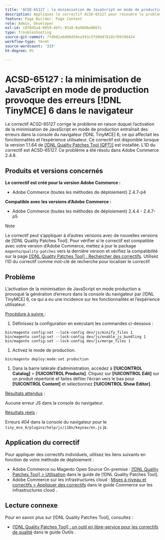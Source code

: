 ```yaml
---
title: 'ACSD-65127 : la minimisation de JavaScript en mode de production provoque des erreurs  [!DNL TinyMCE] 6 dans le navigateur'
description: Appliquez le correctif ACSD-65127 pour résoudre le problème d’Adobe Commerce où l’activation de la minimisation de JavaScript en mode production provoquait des erreurs dans la console du navigateur [!DNL TinyMCE] 6, ce qui affectait les fonctionnalités et l’expérience utilisateur.
feature: Page Builder, Page Content
role: Admin, Developer
exl-id: c878d5a4-8059-4bfc-93a8-0a9606e866fc
type: Troubleshooting
source-git-commit: 7fdb02a6d89d50ea593c5fd99d78101f89198424
workflow-type: tm+mt
source-wordcount: '333'
ht-degree: 0%

---
```


# ACSD-65127 : la minimisation de JavaScript en mode de production provoque des erreurs [!DNL TinyMCE] 6 dans le navigateur

Le correctif ACSD-65127 corrige le problème en raison duquel l’activation de la minimisation de JavaScript en mode de production entraînait des erreurs dans la console du navigateur [!DNL TinyMCE] 6, ce qui affectait les fonctionnalités et l’expérience utilisateur. Ce correctif est disponible lorsque la version 1.1.64 de [[!DNL Quality Patches Tool (QPT)]](/help/tools/quality-patches-tool/quality-patches-tool-to-self-serve-quality-patches.md) est installée. L’ID du correctif est ACSD-65127. Ce problème a été résolu dans Adobe Commerce 2.4.8.

## Produits et versions concernés

**Le correctif est créé pour la version Adobe Commerce :**

* Adobe Commerce (toutes les méthodes de déploiement) 2.4.7-p4

**Compatible avec les versions d’Adobe Commerce :**

* Adobe Commerce (toutes les méthodes de déploiement) 2.4.4 - 2.4.7-p5

>[!NOTE]
>
>Le correctif peut s’appliquer à d’autres versions avec de nouvelles versions de [!DNL Quality Patches Tool]. Pour vérifier si le correctif est compatible avec votre version d’Adobe Commerce, mettez à jour le package `magento/quality-patches` vers la dernière version et vérifiez la compatibilité sur la page [[!DNL Quality Patches Tool] : Rechercher des correctifs](https://experienceleague.adobe.com/tools/commerce-quality-patches/index.html). Utilisez l’ID du correctif comme mot-clé de recherche pour localiser le correctif.

## Problème

L’activation de la minimisation de JavaScript en mode production a provoqué la génération d’erreurs dans la console du navigateur par [!DNL TinyMCE] 6, ce qui a eu une incidence sur les fonctionnalités et l’expérience utilisateur.

<u>Procédure à suivre </u> :

1. Définissez la configuration en exécutant les commandes ci-dessous :

```
bin/magento config:set --lock-config dev/js/minify_files 1
bin/magento config:set --lock-config dev/js/enable_js_bundling 1
bin/magento config:set --lock-config dev/js/merge_files 1
```

1. Activez le mode de production.

```
bin/magento deploy:mode:set production
```

1. Dans la barre latérale d’administration, accédez à **[!UICONTROL Catalog]** > **[!UICONTROL Products]**. Cliquez sur **[!UICONTROL Edit]** sur un produit répertorié et faites défiler l’écran vers le bas pour **[!UICONTROL Content]** et sélectionnez **[!UICONTROL Show Editor]**.

<u>Résultats attendus</u> :

Aucune erreur JS dans la console du navigateur.

<u>Résultats réels</u> :

Erreurs *404* dans la console du navigateur pour le `tiny_mce_6/plugins/help/js/i18n/keynav/en.js` js.

## Application du correctif

Pour appliquer des correctifs individuels, utilisez les liens suivants en fonction de votre méthode de déploiement :

* Adobe Commerce ou Magento Open Source On-premise : [[!DNL Quality Patches Tool] > Utilisation](/help/tools/quality-patches-tool/usage.md) dans le guide de [!DNL Quality Patches Tool].
* Adobe Commerce sur les infrastructures cloud : [Mises à niveau et correctifs > Appliquer des correctifs](https://experienceleague.adobe.com/en/docs/commerce-on-cloud/user-guide/develop/upgrade/apply-patches) dans le guide Commerce sur les infrastructures cloud .

## Lecture connexe

Pour en savoir plus sur [!DNL Quality Patches Tool], consultez :

* [[!DNL Quality Patches Tool] : un outil en libre-service pour les correctifs de qualité](/help/tools/quality-patches-tool/quality-patches-tool-to-self-serve-quality-patches.md) dans le guide Outils .
